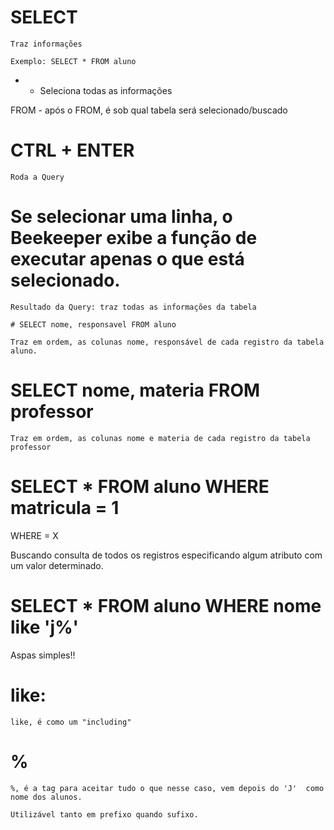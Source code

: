 # SELECT 

    Traz informações

    Exemplo: SELECT * FROM aluno


* - Seleciona todas as informações

FROM - após o FROM, é sob qual tabela será selecionado/buscado


# CTRL + ENTER

    Roda a Query


# Se selecionar uma linha, o Beekeeper exibe a função de executar apenas o que está selecionado.


    Resultado da Query: traz todas as informações da tabela

    # SELECT nome, responsavel FROM aluno

    Traz em ordem, as colunas nome, responsável de cada registro da tabela aluno.

# SELECT nome, materia FROM professor

    Traz em ordem, as colunas nome e materia de cada registro da tabela professor

# SELECT * FROM aluno WHERE matricula = 1

  WHERE <atributo> = X

Buscando consulta de todos os registros especificando algum atributo com um valor determinado.


#    SELECT * FROM aluno WHERE nome like 'j%'
Aspas simples!!

# like:

    like, é como um "including"

# %

    %, é a tag para aceitar tudo o que nesse caso, vem depois do 'J'  como nome dos alunos.

    Utilizável tanto em prefixo quando sufixo.